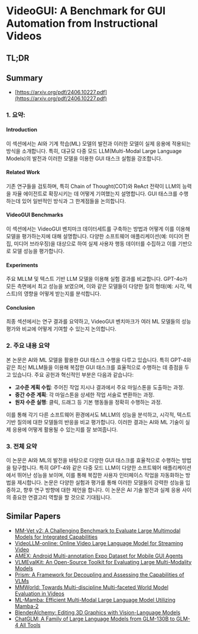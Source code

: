 # VideoGUI: A Benchmark for GUI Automation from Instructional Videos
## TL;DR
## Summary
- [https://arxiv.org/pdf/2406.10227.pdf](https://arxiv.org/pdf/2406.10227.pdf)

### 1. 요약:

#### Introduction
이 섹션에서는 AI와 기계 학습(ML) 모델의 발전과 이러한 모델이 실제 응용에 적용되는 방식을 소개합니다. 특히, 대규모 다중 모드 LLM(Multi-Modal Large Language Models)의 발전과 이러한 모델을 이용한 GUI 태스크 실험을 강조합니다.

#### Related Work
기존 연구들을 검토하며, 특히 Chain of Thought(COT)와 ReAct 전략이 LLM의 능력을 자율 에이전트로 확장시키는 데 어떻게 기여했는지 설명합니다. GUI 태스크를 수행하는데 있어 일반적인 방식과 그 한계점들을 논의합니다.

#### VideoGUI Benchmarks
이 섹션에서는 VideoGUI 벤치마크 데이터세트를 구축하는 방법과 어떻게 이를 이용해 모델을 평가하는지에 대해 설명합니다. 다양한 소프트웨어 애플리케이션(예: 미디어 편집, 미디어 브라우징)을 대상으로 하여 실제 사용자 행동 데이터를 수집하고 이를 기반으로 모델 성능을 평가합니다.

#### Experiments
주요 MLLM 및 텍스트 기반 LLM 모델을 이용해 실험 결과를 비교합니다. GPT-4o가 모든 측면에서 최고 성능을 보였으며, 이와 같은 모델들이 다양한 질의 형태(예: 시각, 텍스트)의 영향을 어떻게 받는지를 분석합니다.

#### Conclusion
최종 섹션에서는 연구 결과를 요약하고, VideoGUI 벤치마크가 여러 ML 모델들의 성능 평가와 비교에 어떻게 기여할 수 있는지 논의합니다.

### 2. 주요 내용 요약

본 논문은 AI와 ML 모델을 활용한 GUI 태스크 수행을 다루고 있습니다. 특히 GPT-4와 같은 최신 MLLM들을 이용해 복잡한 GUI 태스크를 효율적으로 수행하는 데 중점을 두고 있습니다. 주요 공헌과 혁신적인 부분은 다음과 같습니다:

- **고수준 계획 수립**: 주어진 작업 지시나 결과에서 주요 마일스톤을 도출하는 과정.
- **중간 수준 계획**: 각 마일스톤을 상세한 작업 서술로 변환하는 과정.
- **원자 수준 실행**: 클릭, 드래그 등 기본 행동들을 정확히 수행하는 과정.

이를 통해 각기 다른 소프트웨어 환경에서도 MLLM의 성능을 분석하고, 시각적, 텍스트 기반 질의에 대한 모델들의 반응을 비교 평가합니다. 이러한 결과는 AI와 ML 기술이 실제 응용에 어떻게 활용될 수 있는지를 잘 보여줍니다.

### 3. 전체 요약

이 논문은 AI와 ML의 발전을 바탕으로 다양한 GUI 태스크를 효율적으로 수행하는 방법을 탐구합니다. 특히 GPT-4와 같은 다중 모드 LLM이 다양한 소프트웨어 애플리케이션에서 뛰어난 성능을 보이며, 이를 통해 복잡한 사용자 인터페이스 작업을 자동화하는 방법을 제시합니다. 논문은 다양한 실험과 평가를 통해 이러한 모델들의 강력한 성능을 입증하고, 향후 연구 방향에 대한 제언을 합니다. 이 논문은 AI 기술 발전과 실제 응용 사이의 중요한 연결고리 역할을 할 것으로 기대됩니다.

## Similar Papers
- [MM-Vet v2: A Challenging Benchmark to Evaluate Large Multimodal Models for Integrated Capabilities](2408.00765.md)
- [VideoLLM-online: Online Video Large Language Model for Streaming Video](2406.11816.md)
- [AMEX: Android Multi-annotation Expo Dataset for Mobile GUI Agents](2407.17490.md)
- [VLMEvalKit: An Open-Source Toolkit for Evaluating Large Multi-Modality Models](2407.11691.md)
- [Prism: A Framework for Decoupling and Assessing the Capabilities of VLMs](2406.14544.md)
- [MMWorld: Towards Multi-discipline Multi-faceted World Model Evaluation in Videos](2406.08407.md)
- [ML-Mamba: Efficient Multi-Modal Large Language Model Utilizing Mamba-2](2407.19832.md)
- [BlenderAlchemy: Editing 3D Graphics with Vision-Language Models](2404.17672.md)
- [ChatGLM: A Family of Large Language Models from GLM-130B to GLM-4 All Tools](2406.12793.md)
